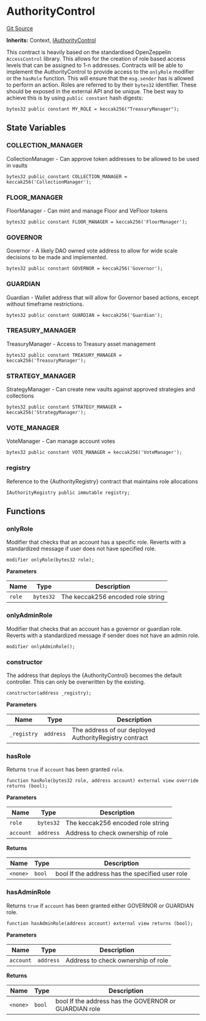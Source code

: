 # AuthorityControl
[Git Source](https://github.com/FloorDAO/floor-v2/blob/445b96358cc205e432e359914c1681c0f44048b0/src/contracts/authorities/AuthorityControl.sol)

**Inherits:**
Context, [IAuthorityControl](/src/interfaces/authorities/AuthorityControl.sol/contract.IAuthorityControl.md)

This contract is heavily based on the standardised OpenZeppelin `AccessControl` library.
This allows for the creation of role based access levels that can be assigned to 1-n
addresses.
Contracts will be able to implement the AuthorityControl to provide access to the `onlyRole` modifier or the
`hasRole` function. This will ensure that the `msg.sender` has is allowed to perform an action.
Roles are referred to by their `bytes32` identifier. These should be exposed in the external API and be
unique. The best way to achieve this is by using `public constant` hash digests:
```
bytes32 public constant MY_ROLE = keccak256("TreasuryManager");
```


## State Variables
### COLLECTION_MANAGER
CollectionManager - Can approve token addresses to be allowed to be used in vaults


```solidity
bytes32 public constant COLLECTION_MANAGER = keccak256('CollectionManager');
```


### FLOOR_MANAGER
FloorManager - Can mint and manage Floor and VeFloor tokens


```solidity
bytes32 public constant FLOOR_MANAGER = keccak256('FloorManager');
```


### GOVERNOR
Governor - A likely DAO owned vote address to allow for wide scale decisions to
be made and implemented.


```solidity
bytes32 public constant GOVERNOR = keccak256('Governor');
```


### GUARDIAN
Guardian - Wallet address that will allow for Governor based actions, except without
timeframe restrictions.


```solidity
bytes32 public constant GUARDIAN = keccak256('Guardian');
```


### TREASURY_MANAGER
TreasuryManager - Access to Treasury asset management


```solidity
bytes32 public constant TREASURY_MANAGER = keccak256('TreasuryManager');
```


### STRATEGY_MANAGER
StrategyManager - Can create new vaults against approved strategies and collections


```solidity
bytes32 public constant STRATEGY_MANAGER = keccak256('StrategyManager');
```


### VOTE_MANAGER
VoteManager - Can manage account votes


```solidity
bytes32 public constant VOTE_MANAGER = keccak256('VoteManager');
```


### registry
Reference to the {AuthorityRegistry} contract that maintains role allocations


```solidity
IAuthorityRegistry public immutable registry;
```


## Functions
### onlyRole

Modifier that checks that an account has a specific role. Reverts with a
standardized message if user does not have specified role.


```solidity
modifier onlyRole(bytes32 role);
```
**Parameters**

|Name|Type|Description|
|----|----|-----------|
|`role`|`bytes32`|The keccak256 encoded role string|


### onlyAdminRole

Modifier that checks that an account has a governor or guardian role.
Reverts with a standardized message if sender does not have an admin role.


```solidity
modifier onlyAdminRole();
```

### constructor

The address that deploys the {AuthorityControl} becomes the default controller. This
can only be overwritten by the existing.


```solidity
constructor(address _registry);
```
**Parameters**

|Name|Type|Description|
|----|----|-----------|
|`_registry`|`address`|The address of our deployed AuthorityRegistry contract|


### hasRole

Returns `true` if `account` has been granted `role`.


```solidity
function hasRole(bytes32 role, address account) external view override returns (bool);
```
**Parameters**

|Name|Type|Description|
|----|----|-----------|
|`role`|`bytes32`|The keccak256 encoded role string|
|`account`|`address`|Address to check ownership of role|

**Returns**

|Name|Type|Description|
|----|----|-----------|
|`<none>`|`bool`|bool If the address has the specified user role|


### hasAdminRole

Returns `true` if `account` has been granted either GOVERNOR or GUARDIAN role.


```solidity
function hasAdminRole(address account) external view returns (bool);
```
**Parameters**

|Name|Type|Description|
|----|----|-----------|
|`account`|`address`|Address to check ownership of role|

**Returns**

|Name|Type|Description|
|----|----|-----------|
|`<none>`|`bool`|bool If the address has the GOVERNOR or GUARDIAN role|


